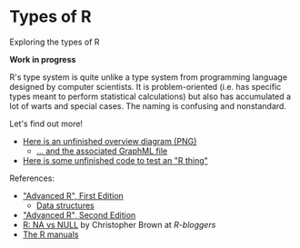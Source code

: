 # Types of R

Exploring the types of R

**Work in progress**

R's type system is quite unlike a type system from programming language designed by computer scientists.
It is problem-oriented (i.e. has specific types meant to perform statistical calculations) but also has accumulated 
a lot of warts and special cases. The naming is confusing and nonstandard.

Let's find out more!

- [Here is an unfinished overview diagram (PNG)](https://raw.githubusercontent.com/dtonhofer/rstudio_coding/master/types_of_R/R_Types.png)
   - [... and the associated GraphML file](https://raw.githubusercontent.com/dtonhofer/rstudio_coding/master/types_of_R/R_Types.graphml)
- [Here is some unfinished code to test an "R thing"](https://raw.githubusercontent.com/dtonhofer/rstudio_coding/master/types_of_R/jungle.r)

References:


- ["Advanced R", First Edition](http://adv-r.had.co.nz)
  - [Data structures](http://adv-r.had.co.nz/Data-structures.html)
- ["Advanced R", Second Edition](https://adv-r.hadley.nz/)
- [R: NA vs NULL](https://www.r-bloggers.com/r-na-vs-null/) by Christopher Brown at _R-bloggers_
- [The R manuals](https://cran.r-project.org/manuals.html)

